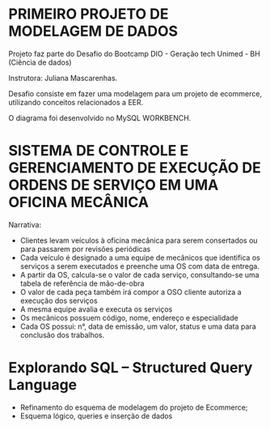 
# PRIMEIRO PROJETO DE MODELAGEM DE DADOS


Projeto faz parte do Desafio do Bootcamp DIO - Geração tech Unimed - BH (Ciência de dados)

Instrutora: Juliana Mascarenhas.

Desafio consiste em fazer uma modelagem para um projeto de ecommerce, utilizando conceitos relacionados a EER.

O diagrama foi desenvolvido no MySQL WORKBENCH.


# SISTEMA DE CONTROLE E GERENCIAMENTO DE EXECUÇÃO DE ORDENS DE SERVIÇO EM UMA OFICINA MECÂNICA

Narrativa:
- Clientes levam veículos à oficina mecânica para serem consertados ou para passarem por revisões  periódicas
- Cada veículo é designado a uma equipe de mecânicos que identifica os serviços a serem executados e preenche uma OS com data de entrega.
- A partir da OS, calcula-se o valor de cada serviço, consultando-se uma tabela de referência de mão-de-obra
- O valor de cada peça também irá compor a OSO cliente autoriza a execução dos serviços
- A mesma equipe avalia e executa os serviços
- Os mecânicos possuem código, nome, endereço e especialidade
- Cada OS possui: n°, data de emissão, um valor, status e uma data para conclusão dos trabalhos.

# Explorando SQL – Structured Query Language 

- Refinamento do esquema de modelagem do projeto de Ecommerce;
- Esquema lógico, queries e inserção de dados

